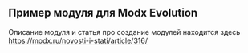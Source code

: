 ## Пример модуля для Modx Evolution ##
Описание модуля и статья про создание модулей находится здесь https://modx.ru/novosti-i-stati/article/316/

